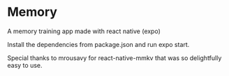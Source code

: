 # Memory
A memory training app made with react native (expo)

Install the dependencies from package.json and run expo start. 

Special thanks to mrousavy for react-native-mmkv that
was so delightfully easy to use. 


